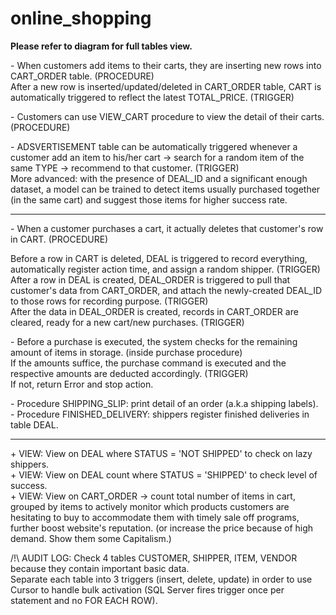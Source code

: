 # online_shopping

**Please refer to diagram for full tables view.**

\- When customers add items to their carts, they are inserting new rows into CART_ORDER table. (PROCEDURE)\
After a new row is inserted/updated/deleted in CART_ORDER table, CART is automatically triggered to reflect the latest TOTAL_PRICE. (TRIGGER)

\- Customers can use VIEW_CART procedure to view the detail of their carts. (PROCEDURE)

\- ADSVERTISEMENT table can be automatically triggered whenever a customer add an item to his/her cart -> search for a random item of the same TYPE -> recommend to that customer. (TRIGGER)\
More advanced: with the presence of DEAL_ID and a significant enough dataset, a model can be trained to detect items usually purchased together (in the same cart) and suggest those items for higher success rate.

______________________________________________________

\- When a customer purchases a cart, it actually deletes that customer's row in CART. (PROCEDURE)

Before a row in CART is deleted, DEAL is triggered to record everything, automatically register action time, and assign a random shipper. (TRIGGER)\
After a row in DEAL is created, DEAL_ORDER is triggered to pull that customer's data from CART_ORDER, and attach the newly-created DEAL_ID to those rows for recording purpose. (TRIGGER)\
After the data in DEAL_ORDER is created, records in CART_ORDER are cleared, ready for a new cart/new purchases. (TRIGGER)

\- Before a purchase is executed, the system checks for the remaining amount of items in storage. (inside purchase procedure)\
If the amounts suffice, the purchase command is executed and the respective amounts are deducted accordingly. (TRIGGER)\
If not, return Error and stop action.

\- Procedure SHIPPING_SLIP: print detail of an order (a.k.a shipping labels).\
\- Procedure FINISHED_DELIVERY: shippers register finished deliveries in table DEAL.

______________________________________________________

\+ VIEW: View on DEAL where STATUS = 'NOT SHIPPED' to check on lazy shippers.\
\+ VIEW: View on DEAL count where STATUS = 'SHIPPED' to check level of success.\
\+ VIEW: View on CART_ORDER -> count total number of items in cart, grouped by items to actively monitor which products customers are hesitating to buy
to accommodate them with timely sale off programs, further boost website's reputation. (or increase the price because of high demand. Show them some Capitalism.)

/!\ AUDIT LOG: Check 4 tables CUSTOMER, SHIPPER, ITEM, VENDOR because they contain important basic data.\
Separate each table into 3 triggers (insert, delete, update) in order to use Cursor to handle bulk activation (SQL Server fires trigger once per statement and no FOR EACH ROW).
